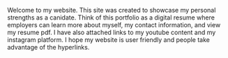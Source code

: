 Welcome to my website. This site was created to showcase my personal strengths as a canidate. Think of this portfolio as a digital resume where employers can learn more about myself, my contact information, and view my resume pdf. I have also attached links to my youtube content and my instagram platform. I hope my website is user friendly and people take advantage of the hyperlinks.
